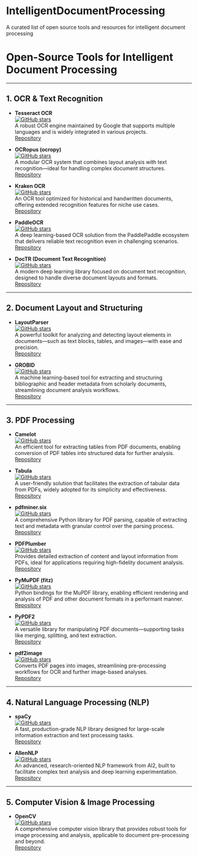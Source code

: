 # IntelligentDocumentProcessing
A curated list of open source tools and resources for intelligent document processing

# Open-Source Tools for Intelligent Document Processing

---

## 1. OCR & Text Recognition

- **Tesseract OCR**  
  [![GitHub stars](https://img.shields.io/github/stars/tesseract-ocr/tesseract?style=social)](https://github.com/tesseract-ocr/tesseract)  
  A robust OCR engine maintained by Google that supports multiple languages and is widely integrated in various projects.  
  [Repository](https://github.com/tesseract-ocr/tesseract)

- **OCRopus (ocropy)**  
  [![GitHub stars](https://img.shields.io/github/stars/tmbdev/ocropy?style=social)](https://github.com/tmbdev/ocropy)  
  A modular OCR system that combines layout analysis with text recognition—ideal for handling complex document structures.  
  [Repository](https://github.com/tmbdev/ocropy)

- **Kraken OCR**  
  [![GitHub stars](https://img.shields.io/github/stars/mittagessen/kraken?style=social)](https://github.com/mittagessen/kraken)  
  An OCR tool optimized for historical and handwritten documents, offering extended recognition features for niche use cases.  
  [Repository](https://github.com/mittagessen/kraken)

- **PaddleOCR**  
  [![GitHub stars](https://img.shields.io/github/stars/PaddlePaddle/PaddleOCR?style=social)](https://github.com/PaddlePaddle/PaddleOCR)  
  A deep learning-based OCR solution from the PaddlePaddle ecosystem that delivers reliable text recognition even in challenging scenarios.  
  [Repository](https://github.com/PaddlePaddle/PaddleOCR)

- **DocTR (Document Text Recognition)**  
  [![GitHub stars](https://img.shields.io/github/stars/mindee/doctr?style=social)](https://github.com/mindee/doctr)  
  A modern deep learning library focused on document text recognition, designed to handle diverse document layouts and formats.  
  [Repository](https://github.com/mindee/doctr)

---

## 2. Document Layout and Structuring

- **LayoutParser**  
  [![GitHub stars](https://img.shields.io/github/stars/Layout-Parser/layout-parser?style=social)](https://github.com/Layout-Parser/layout-parser)  
  A powerful toolkit for analyzing and detecting layout elements in documents—such as text blocks, tables, and images—with ease and precision.  
  [Repository](https://github.com/Layout-Parser/layout-parser)

- **GROBID**  
  [![GitHub stars](https://img.shields.io/github/stars/kermitt2/grobid?style=social)](https://github.com/kermitt2/grobid)  
  A machine learning-based tool for extracting and structuring bibliographic and header metadata from scholarly documents, streamlining document analysis workflows.  
  [Repository](https://github.com/kermitt2/grobid)

---

## 3. PDF Processing

- **Camelot**  
  [![GitHub stars](https://img.shields.io/github/stars/camelot-dev/camelot?style=social)](https://github.com/camelot-dev/camelot)  
  An efficient tool for extracting tables from PDF documents, enabling conversion of PDF tables into structured data for further analysis.  
  [Repository](https://github.com/camelot-dev/camelot)

- **Tabula**  
  [![GitHub stars](https://img.shields.io/github/stars/tabulapdf/tabula?style=social)](https://github.com/tabulapdf/tabula)  
  A user-friendly solution that facilitates the extraction of tabular data from PDFs, widely adopted for its simplicity and effectiveness.  
  [Repository](https://github.com/tabulapdf/tabula)

- **pdfminer.six**  
  [![GitHub stars](https://img.shields.io/github/stars/pdfminer/pdfminer.six?style=social)](https://github.com/pdfminer/pdfminer.six)  
  A comprehensive Python library for PDF parsing, capable of extracting text and metadata with granular control over the parsing process.  
  [Repository](https://github.com/pdfminer/pdfminer.six)

- **PDFPlumber**  
  [![GitHub stars](https://img.shields.io/github/stars/jsvine/pdfplumber?style=social)](https://github.com/jsvine/pdfplumber)  
  Provides detailed extraction of content and layout information from PDFs, ideal for applications requiring high-fidelity document analysis.  
  [Repository](https://github.com/jsvine/pdfplumber)

- **PyMuPDF (fitz)**  
  [![GitHub stars](https://img.shields.io/github/stars/pymupdf/PyMuPDF?style=social)](https://github.com/pymupdf/PyMuPDF)  
  Python bindings for the MuPDF library, enabling efficient rendering and analysis of PDF and other document formats in a performant manner.  
  [Repository](https://github.com/pymupdf/PyMuPDF)

- **PyPDF2**  
  [![GitHub stars](https://img.shields.io/github/stars/py-pdf/PyPDF2?style=social)](https://github.com/py-pdf/PyPDF2)  
  A versatile library for manipulating PDF documents—supporting tasks like merging, splitting, and text extraction.  
  [Repository](https://github.com/py-pdf/PyPDF2)

- **pdf2image**  
  [![GitHub stars](https://img.shields.io/github/stars/Belval/pdf2image?style=social)](https://github.com/Belval/pdf2image)  
  Converts PDF pages into images, streamlining pre-processing workflows for OCR and further image-based analyses.  
  [Repository](https://github.com/Belval/pdf2image)

---

## 4. Natural Language Processing (NLP)

- **spaCy**  
  [![GitHub stars](https://img.shields.io/github/stars/explosion/spaCy?style=social)](https://github.com/explosion/spaCy)  
  A fast, production-grade NLP library designed for large-scale information extraction and text processing tasks.  
  [Repository](https://github.com/explosion/spaCy)

- **AllenNLP**  
  [![GitHub stars](https://img.shields.io/github/stars/allenai/allennlp?style=social)](https://github.com/allenai/allennlp)  
  An advanced, research-oriented NLP framework from AI2, built to facilitate complex text analysis and deep learning experimentation.  
  [Repository](https://github.com/allenai/allennlp)

---

## 5. Computer Vision & Image Processing

- **OpenCV**  
  [![GitHub stars](https://img.shields.io/github/stars/opencv/opencv?style=social)](https://github.com/opencv/opencv)  
  A comprehensive computer vision library that provides robust tools for image processing and analysis, applicable to document pre-processing and beyond.  
  [Repository](https://github.com/opencv/opencv)
